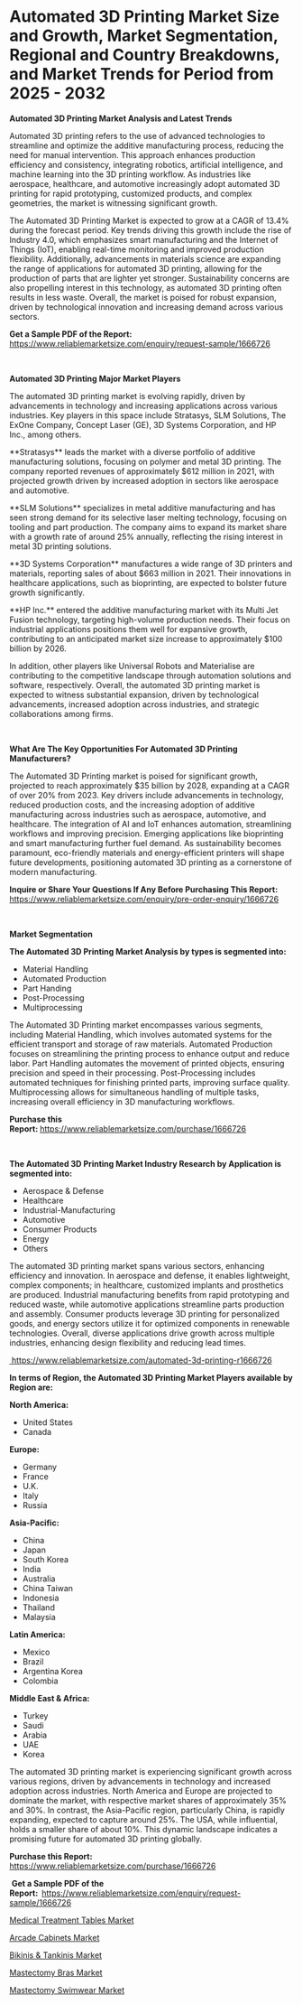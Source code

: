 <p><h1>Automated 3D Printing Market Size and Growth, Market Segmentation, Regional and Country Breakdowns, and Market Trends for Period from 2025 -  2032</h1></p><p><strong>Automated 3D Printing Market Analysis and Latest Trends</strong></p>
<p><p>Automated 3D printing refers to the use of advanced technologies to streamline and optimize the additive manufacturing process, reducing the need for manual intervention. This approach enhances production efficiency and consistency, integrating robotics, artificial intelligence, and machine learning into the 3D printing workflow. As industries like aerospace, healthcare, and automotive increasingly adopt automated 3D printing for rapid prototyping, customized products, and complex geometries, the market is witnessing significant growth.</p><p>The Automated 3D Printing Market is expected to grow at a CAGR of 13.4% during the forecast period. Key trends driving this growth include the rise of Industry 4.0, which emphasizes smart manufacturing and the Internet of Things (IoT), enabling real-time monitoring and improved production flexibility. Additionally, advancements in materials science are expanding the range of applications for automated 3D printing, allowing for the production of parts that are lighter yet stronger. Sustainability concerns are also propelling interest in this technology, as automated 3D printing often results in less waste. Overall, the market is poised for robust expansion, driven by technological innovation and increasing demand across various sectors.</p></p>
<p><strong>Get a Sample PDF of the Report:&nbsp;</strong> <a href="https://www.reliablemarketsize.com/enquiry/request-sample/1666726?utm_campaign=1888&utm_medium=2&utm_source=Github&utm_content=ia&utm_term=06032025&utm_id=automated-3d-printing">https://www.reliablemarketsize.com/enquiry/request-sample/1666726</a></p>
<p>&nbsp;</p>
<p><strong>Automated 3D Printing Major Market Players</strong></p>
<p><p>The automated 3D printing market is evolving rapidly, driven by advancements in technology and increasing applications across various industries. Key players in this space include Stratasys, SLM Solutions, The ExOne Company, Concept Laser (GE), 3D Systems Corporation, and HP Inc., among others.</p><p>**Stratasys** leads the market with a diverse portfolio of additive manufacturing solutions, focusing on polymer and metal 3D printing. The company reported revenues of approximately $612 million in 2021, with projected growth driven by increased adoption in sectors like aerospace and automotive.</p><p>**SLM Solutions** specializes in metal additive manufacturing and has seen strong demand for its selective laser melting technology, focusing on tooling and part production. The company aims to expand its market share with a growth rate of around 25% annually, reflecting the rising interest in metal 3D printing solutions.</p><p>**3D Systems Corporation** manufactures a wide range of 3D printers and materials, reporting sales of about $663 million in 2021. Their innovations in healthcare applications, such as bioprinting, are expected to bolster future growth significantly.</p><p>**HP Inc.** entered the additive manufacturing market with its Multi Jet Fusion technology, targeting high-volume production needs. Their focus on industrial applications positions them well for expansive growth, contributing to an anticipated market size increase to approximately $100 billion by 2026.</p><p>In addition, other players like Universal Robots and Materialise are contributing to the competitive landscape through automation solutions and software, respectively. Overall, the automated 3D printing market is expected to witness substantial expansion, driven by technological advancements, increased adoption across industries, and strategic collaborations among firms.</p></p>
<p>&nbsp;</p>
<p><strong>What Are The Key Opportunities For Automated 3D Printing Manufacturers?</strong></p>
<p><p>The Automated 3D Printing market is poised for significant growth, projected to reach approximately $35 billion by 2028, expanding at a CAGR of over 20% from 2023. Key drivers include advancements in technology, reduced production costs, and the increasing adoption of additive manufacturing across industries such as aerospace, automotive, and healthcare. The integration of AI and IoT enhances automation, streamlining workflows and improving precision. Emerging applications like bioprinting and smart manufacturing further fuel demand. As sustainability becomes paramount, eco-friendly materials and energy-efficient printers will shape future developments, positioning automated 3D printing as a cornerstone of modern manufacturing.</p></p>
<p><strong>Inquire or Share Your Questions If Any Before Purchasing This Report:</strong> <a href="https://www.reliablemarketsize.com/enquiry/pre-order-enquiry/1666726?utm_campaign=1888&utm_medium=2&utm_source=Github&utm_content=ia&utm_term=06032025&utm_id=automated-3d-printing">https://www.reliablemarketsize.com/enquiry/pre-order-enquiry/1666726</a></p>
<p>&nbsp;</p>
<p><strong>Market Segmentation</strong></p>
<p><strong>The Automated 3D Printing Market Analysis by types is segmented into:</strong></p>
<p><ul><li>Material Handling</li><li>Automated Production</li><li>Part Handing</li><li>Post-Processing</li><li>Multiprocessing</li></ul></p>
<p><p>The Automated 3D Printing market encompasses various segments, including Material Handling, which involves automated systems for the efficient transport and storage of raw materials. Automated Production focuses on streamlining the printing process to enhance output and reduce labor. Part Handling automates the movement of printed objects, ensuring precision and speed in their processing. Post-Processing includes automated techniques for finishing printed parts, improving surface quality. Multiprocessing allows for simultaneous handling of multiple tasks, increasing overall efficiency in 3D manufacturing workflows.</p></p>
<p><strong>Purchase this Report:&nbsp;</strong><a href="https://www.reliablemarketsize.com/purchase/1666726?utm_campaign=1888&utm_medium=2&utm_source=Github&utm_content=ia&utm_term=06032025&utm_id=automated-3d-printing">https://www.reliablemarketsize.com/purchase/1666726</a></p>
<p>&nbsp;</p>
<p><strong>The Automated 3D Printing Market Industry Research by Application is segmented into:</strong></p>
<p><ul><li>Aerospace & Defense</li><li>Healthcare</li><li>Industrial-Manufacturing</li><li>Automotive</li><li>Consumer Products</li><li>Energy</li><li>Others</li></ul></p>
<p><p>The automated 3D printing market spans various sectors, enhancing efficiency and innovation. In aerospace and defense, it enables lightweight, complex components; in healthcare, customized implants and prosthetics are produced. Industrial manufacturing benefits from rapid prototyping and reduced waste, while automotive applications streamline parts production and assembly. Consumer products leverage 3D printing for personalized goods, and energy sectors utilize it for optimized components in renewable technologies. Overall, diverse applications drive growth across multiple industries, enhancing design flexibility and reducing lead times.</p></p>
<p><a href="https://www.reliablemarketsize.com/automated-3d-printing-r1666726?utm_campaign=1888&utm_medium=2&utm_source=Github&utm_content=ia&utm_term=06032025&utm_id=automated-3d-printing">&nbsp;https://www.reliablemarketsize.com/automated-3d-printing-r1666726</a></p>
<p><strong>In terms of Region, the Automated 3D Printing Market Players available by Region are:</strong></p>
<p>
    <p> <strong> North America: </strong>
        <ul>
            <li>United States</li>
            <li>Canada</li>
        </ul>
        </p> 
    <p> <strong> Europe: </strong>
        <ul>
            <li>Germany</li>
            <li>France</li>
            <li>U.K.</li>
            <li>Italy</li>
            <li>Russia</li>
        </ul>
        </p> 
    <p> <strong> Asia-Pacific: </strong>
        <ul>
            <li>China</li>
            <li>Japan</li>
            <li>South Korea</li>
            <li>India</li>
            <li>Australia</li>
            <li>China Taiwan</li>
            <li>Indonesia</li>
            <li>Thailand</li>
            <li>Malaysia</li>
        </ul>
        </p> 
    <p> <strong> Latin America: </strong>
        <ul>
            <li>Mexico</li>
            <li>Brazil</li>
            <li>Argentina Korea</li>
            <li>Colombia</li>
        </ul>
        </p> 
    <p> <strong> Middle East & Africa: </strong>
        <ul>
            <li>Turkey</li>
            <li>Saudi</li>
            <li>Arabia</li>
            <li>UAE</li>
            <li>Korea</li>
        </ul>
    </p>
    </p>
<p><p>The automated 3D printing market is experiencing significant growth across various regions, driven by advancements in technology and increased adoption across industries. North America and Europe are projected to dominate the market, with respective market shares of approximately 35% and 30%. In contrast, the Asia-Pacific region, particularly China, is rapidly expanding, expected to capture around 25%. The USA, while influential, holds a smaller share of about 10%. This dynamic landscape indicates a promising future for automated 3D printing globally.</p></p>
<p><strong>Purchase this Report: </strong><a href="https://www.reliablemarketsize.com/purchase/1666726?utm_campaign=1888&utm_medium=2&utm_source=Github&utm_content=ia&utm_term=06032025&utm_id=automated-3d-printing">https://www.reliablemarketsize.com/purchase/1666726</a></p>
<p>&nbsp;<strong>Get a Sample PDF of the Report:&nbsp;&nbsp;</strong><a href="https://www.reliablemarketsize.com/enquiry/request-sample/1666726?utm_campaign=1888&utm_medium=2&utm_source=Github&utm_content=ia&utm_term=06032025&utm_id=automated-3d-printing">https://www.reliablemarketsize.com/enquiry/request-sample/1666726</a></p>
<p><strong></strong></p>
<p><p><a href="https://github.com/gitfwelday/Market-Research-Report-List-1/blob/main/medical-treatment-tables-market.md?utm_campaign=1888&utm_medium=2&utm_source=Github&utm_content=ia&utm_term=06032025&utm_id=automated-3d-printing">Medical Treatment Tables Market</a></p><p><a href="https://github.com/gulaimolin/Market-Research-Report-List-7/blob/main/arcade-cabinets-market.md?utm_campaign=1888&utm_medium=2&utm_source=Github&utm_content=ia&utm_term=06032025&utm_id=automated-3d-printing">Arcade Cabinets Market</a></p><p><a href="https://github.com/baderloebeli/Market-Research-Report-List-1/blob/main/bikinis-tankinis-market.md?utm_campaign=1888&utm_medium=2&utm_source=Github&utm_content=ia&utm_term=06032025&utm_id=automated-3d-printing">Bikinis & Tankinis Market</a></p><p><a href="https://github.com/makzzochil/Market-Research-Report-List-1/blob/main/mastectomy-bras-market.md?utm_campaign=1888&utm_medium=2&utm_source=Github&utm_content=ia&utm_term=06032025&utm_id=automated-3d-printing">Mastectomy Bras Market</a></p><p><a href="https://github.com/heinslakey2x/Market-Research-Report-List-1/blob/main/mastectomy-swimwear-market.md?utm_campaign=1888&utm_medium=2&utm_source=Github&utm_content=ia&utm_term=06032025&utm_id=automated-3d-printing">Mastectomy Swimwear Market</a></p></p>